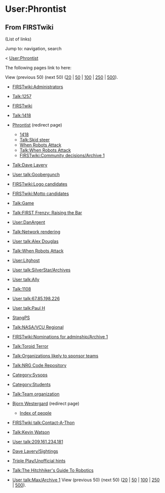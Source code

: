 # User:Phrontist

## From FIRSTwiki

(List of links)

Jump to: navigation, search

< [User:Phrontist](/index.php?title=User:Phrontist&redirect=no "User:Phrontist")

The following pages link to here:

View (previous 50) (next 50) ([20](/index.php?title=Special:Whatlinkshere/User:Phrontist&limit=20&from=0 "Special:Whatlinkshere/User:Phrontist") | [50](/index.php?title=Special:Whatlinkshere/User:Phrontist&limit=50&from=0 "Special:Whatlinkshere/User:Phrontist") | [100](/index.php?title=Special:Whatlinkshere/User:Phrontist&limit=100&from=0 "Special:Whatlinkshere/User:Phrontist") | [250](/index.php?title=Special:Whatlinkshere/User:Phrontist&limit=250&from=0 "Special:Whatlinkshere/User:Phrontist") | [500](/index.php?title=Special:Whatlinkshere/User:Phrontist&limit=500&from=0 "Special:Whatlinkshere/User:Phrontist")).

- [FIRSTwiki:Administrators](FIRSTwiki:Administrators "FIRSTwiki:Administrators")
- [Talk:1257](Talk:1257 "Talk:1257")
- [FIRSTwiki](FIRSTwiki "FIRSTwiki")
- [Talk:1418](Talk:1418 "Talk:1418")
- [Phrontist](/index.php?title=Phrontist&redirect=no "Phrontist") (redirect page) 

  - [1418](1418 "1418")
  - [Talk:Skid steer](Talk:Skid_steer "Talk:Skid steer")
  - [When Robots Attack](When_Robots_Attack "When Robots Attack")
  - [Talk:When Robots Attack](Talk:When_Robots_Attack "Talk:When Robots Attack")
  - [FIRSTwiki:Community decisions/Archive 1](FIRSTwiki:Community_decisions/Archive_1 "FIRSTwiki:Community decisions/Archive 1")

- [Talk:Dave Lavery](Talk:Dave_Lavery "Talk:Dave Lavery")
- [User talk:Goobergunch](User_talk:Goobergunch "User talk:Goobergunch")
- [FIRSTwiki:Logo candidates](FIRSTwiki:Logo_candidates "FIRSTwiki:Logo candidates")
- [FIRSTwiki:Motto candidates](FIRSTwiki:Motto_candidates "FIRSTwiki:Motto candidates")
- [Talk:Game](Talk:Game "Talk:Game")
- [Talk:FIRST Frenzy: Raising the Bar](Talk:FIRST_Frenzy:_Raising_the_Bar "Talk:FIRST Frenzy: Raising the Bar")
- [User:DanArgent](User:DanArgent "User:DanArgent")
- [Talk:Network rendering](Talk:Network_rendering "Talk:Network rendering")
- [User talk:Alex Douglas](User_talk:Alex_Douglas "User talk:Alex Douglas")
- [Talk:When Robots Attack](Talk:When_Robots_Attack "Talk:When Robots Attack")
- [User:Litghost](User:Litghost "User:Litghost")
- [User talk:SilverStar/Archives](User_talk:SilverStar/Archives "User talk:SilverStar/Archives")
- [User talk:Ally](User_talk:Ally "User talk:Ally")
- [Talk:1108](Talk:1108 "Talk:1108")
- [User talk:67.85.198.226](User_talk:67.85.198.226 "User talk:67.85.198.226")
- [User talk:Paul H](User_talk:Paul_H "User talk:Paul H")
- [StangPS](StangPS "StangPS")
- [Talk:NASA/VCU Regional](Talk:NASA/VCU_Regional "Talk:NASA/VCU Regional")
- [FIRSTwiki:Nominations for adminship/Archive 1](FIRSTwiki:Nominations_for_adminship/Archive_1 "FIRSTwiki:Nominations for adminship/Archive 1")
- [Talk:Toroid Terror](Talk:Toroid_Terror "Talk:Toroid Terror")
- [Talk:Organizations likely to sponsor teams](Talk:Organizations_likely_to_sponsor_teams "Talk:Organizations likely to sponsor teams")
- [Talk:NRG Code Repository](Talk:NRG_Code_Repository "Talk:NRG Code Repository")
- [Category:Sysops](Category:Sysops "Category:Sysops")
- [Category:Students](Category:Students "Category:Students")
- [Talk:Team organization](Talk:Team_organization "Talk:Team organization")
- [Bjorn Westergard](/index.php?title=Bjorn_Westergard&redirect=no "Bjorn Westergard") (redirect page) 

  - [Index of people](Index_of_people "Index of people")

- [FIRSTwiki talk:Contact-A-Thon](FIRSTwiki_talk:Contact-A-Thon "FIRSTwiki talk:Contact-A-Thon")
- [Talk:Kevin Watson](Talk:Kevin_Watson "Talk:Kevin Watson")
- [User talk:209.161.234.181](User_talk:209.161.234.181 "User talk:209.161.234.181")
- [Dave Lavery/Sightings](Dave_Lavery/Sightings "Dave Lavery/Sightings")
- [Triple Play/Unofficial hints](Triple_Play/Unofficial_hints "Triple Play/Unofficial hints")
- [Talk:The Hitchhiker's Guide To Robotics](Talk:The_Hitchhiker%27s_Guide_To_Robotics "Talk:The Hitchhiker's Guide To Robotics")
- [User talk:Max/Archive 1](User_talk:Max/Archive_1 "User talk:Max/Archive 1") View (previous 50) (next 50) ([20](/index.php?title=Special:Whatlinkshere/User:Phrontist&limit=20&from=0 "Special:Whatlinkshere/User:Phrontist") | [50](/index.php?title=Special:Whatlinkshere/User:Phrontist&limit=50&from=0 "Special:Whatlinkshere/User:Phrontist") | [100](/index.php?title=Special:Whatlinkshere/User:Phrontist&limit=100&from=0 "Special:Whatlinkshere/User:Phrontist") | [250](/index.php?title=Special:Whatlinkshere/User:Phrontist&limit=250&from=0 "Special:Whatlinkshere/User:Phrontist") | [500](/index.php?title=Special:Whatlinkshere/User:Phrontist&limit=500&from=0 "Special:Whatlinkshere/User:Phrontist")).
